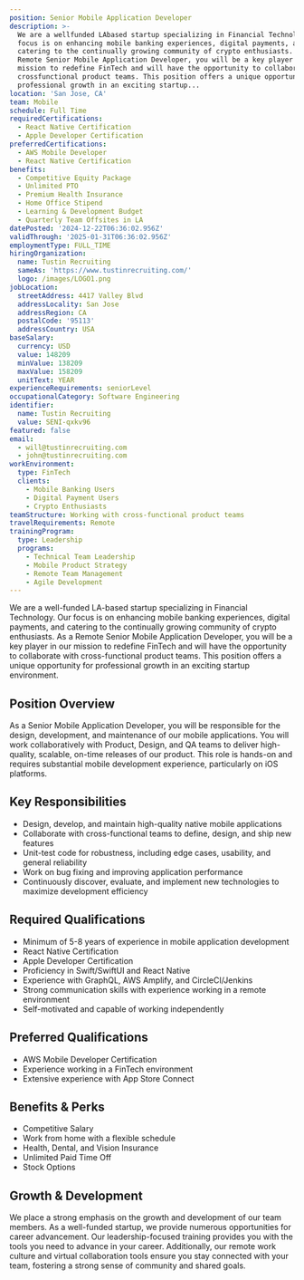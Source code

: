 ```yaml
---
position: Senior Mobile Application Developer
description: >-
  We are a wellfunded LAbased startup specializing in Financial Technology. Our
  focus is on enhancing mobile banking experiences, digital payments, and
  catering to the continually growing community of crypto enthusiasts. As a
  Remote Senior Mobile Application Developer, you will be a key player in our
  mission to redefine FinTech and will have the opportunity to collaborate with
  crossfunctional product teams. This position offers a unique opportunity for
  professional growth in an exciting startup...
location: 'San Jose, CA'
team: Mobile
schedule: Full Time
requiredCertifications:
  - React Native Certification
  - Apple Developer Certification
preferredCertifications:
  - AWS Mobile Developer
  - React Native Certification
benefits:
  - Competitive Equity Package
  - Unlimited PTO
  - Premium Health Insurance
  - Home Office Stipend
  - Learning & Development Budget
  - Quarterly Team Offsites in LA
datePosted: '2024-12-22T06:36:02.956Z'
validThrough: '2025-01-31T06:36:02.956Z'
employmentType: FULL_TIME
hiringOrganization:
  name: Tustin Recruiting
  sameAs: 'https://www.tustinrecruiting.com/'
  logo: /images/LOGO1.png
jobLocation:
  streetAddress: 4417 Valley Blvd
  addressLocality: San Jose
  addressRegion: CA
  postalCode: '95113'
  addressCountry: USA
baseSalary:
  currency: USD
  value: 148209
  minValue: 138209
  maxValue: 158209
  unitText: YEAR
experienceRequirements: seniorLevel
occupationalCategory: Software Engineering
identifier:
  name: Tustin Recruiting
  value: SENI-qxkv96
featured: false
email:
  - will@tustinrecruiting.com
  - john@tustinrecruiting.com
workEnvironment:
  type: FinTech
  clients:
    - Mobile Banking Users
    - Digital Payment Users
    - Crypto Enthusiasts
teamStructure: Working with cross-functional product teams
travelRequirements: Remote
trainingProgram:
  type: Leadership
  programs:
    - Technical Team Leadership
    - Mobile Product Strategy
    - Remote Team Management
    - Agile Development
---
```




We are a well-funded LA-based startup specializing in Financial Technology. Our focus is on enhancing mobile banking experiences, digital payments, and catering to the continually growing community of crypto enthusiasts. As a Remote Senior Mobile Application Developer, you will be a key player in our mission to redefine FinTech and will have the opportunity to collaborate with cross-functional product teams. This position offers a unique opportunity for professional growth in an exciting startup environment.

## Position Overview
As a Senior Mobile Application Developer, you will be responsible for the design, development, and maintenance of our mobile applications. You will work collaboratively with Product, Design, and QA teams to deliver high-quality, scalable, on-time releases of our product. This role is hands-on and requires substantial mobile development experience, particularly on iOS platforms.

## Key Responsibilities
- Design, develop, and maintain high-quality native mobile applications
- Collaborate with cross-functional teams to define, design, and ship new features
- Unit-test code for robustness, including edge cases, usability, and general reliability
- Work on bug fixing and improving application performance
- Continuously discover, evaluate, and implement new technologies to maximize development efficiency

## Required Qualifications
- Minimum of 5-8 years of experience in mobile application development
- React Native Certification
- Apple Developer Certification
- Proficiency in Swift/SwiftUI and React Native
- Experience with GraphQL, AWS Amplify, and CircleCI/Jenkins
- Strong communication skills with experience working in a remote environment
- Self-motivated and capable of working independently

## Preferred Qualifications
- AWS Mobile Developer Certification
- Experience working in a FinTech environment
- Extensive experience with App Store Connect

## Benefits & Perks
- Competitive Salary
- Work from home with a flexible schedule
- Health, Dental, and Vision Insurance
- Unlimited Paid Time Off
- Stock Options

## Growth & Development
We place a strong emphasis on the growth and development of our team members. As a well-funded startup, we provide numerous opportunities for career advancement. Our leadership-focused training provides you with the tools you need to advance in your career. Additionally, our remote work culture and virtual collaboration tools ensure you stay connected with your team, fostering a strong sense of community and shared goals.
